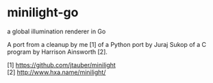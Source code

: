 minilight-go
============

a global illumination renderer in Go

A port from a cleanup by me [1] of a Python port by Juraj Sukop of a C program
by Harrison Ainsworth [2].

[1] https://github.com/jtauber/minilight  
[2] http://www.hxa.name/minilight/
